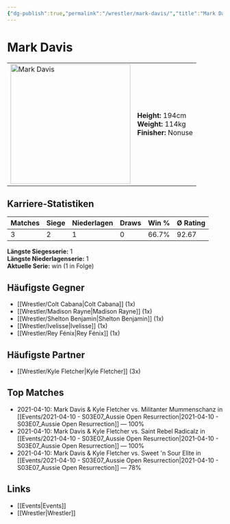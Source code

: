 ```yaml
---
{"dg-publish":true,"permalink":"/wrestler/mark-davis/","title":"Mark Davis","tags":["wrestler"],"noteIcon":""}
---
```



# Mark Davis

<table>
        <tr>
        <td><img src="https://github.com/CptSpaulding1980/choke-slam-wrestling/releases/download/images/Mark_Davis.png" width="280" alt="Mark Davis"></td>
        <td>
        <b>Height:</b> 194cm<br>
        <b>Weight:</b> 114kg<br>
        <b>Finisher:</b> Nonuse<br>
        </td>
        </tr>
        </table>
        
## Karriere-Statistiken

| Matches | Siege | Niederlagen | Draws | Win % | Ø Rating |
|---------|-------|-------------|-------|-------|-----------|
| 3 | 2 | 1 | 0 | 66.7% | 92.67 |

**Längste Siegesserie:** 1<br>**Längste Niederlagenserie:** 1<br>**Aktuelle Serie:** win (1 in Folge)


## Häufigste Gegner
- [[Wrestler/Colt Cabana\|Colt Cabana]] (1x)
- [[Wrestler/Madison Rayne\|Madison Rayne]] (1x)
- [[Wrestler/Shelton Benjamin\|Shelton Benjamin]] (1x)
- [[Wrestler/Ivelisse\|Ivelisse]] (1x)
- [[Wrestler/Rey Fénix\|Rey Fénix]] (1x)

## Häufigste Partner
- [[Wrestler/Kyle Fletcher\|Kyle Fletcher]] (3x)

## Top Matches
- 2021-04-10: Mark Davis & Kyle Fletcher vs. Militanter Mummenschanz in [[Events/2021-04-10 - S03E07_Aussie Open Resurrection\|2021-04-10 - S03E07_Aussie Open Resurrection]] — 100%
- 2021-04-10: Mark Davis & Kyle Fletcher vs. Saint Rebel Radicalz in [[Events/2021-04-10 - S03E07_Aussie Open Resurrection\|2021-04-10 - S03E07_Aussie Open Resurrection]] — 100%
- 2021-04-10: Mark Davis & Kyle Fletcher vs. Sweet 'n Sour Elite in [[Events/2021-04-10 - S03E07_Aussie Open Resurrection\|2021-04-10 - S03E07_Aussie Open Resurrection]] — 78%

## Links
- [[Events\|Events]]
- [[Wrestler\|Wrestler]]
